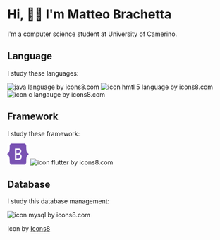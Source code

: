 
<h1>Hi, 👋🏻 I'm Matteo Brachetta</h1>
I'm a computer science student at University of Camerino.

<section>
<p>
<h2>Language</h2>
I study these languages:
</p>
<p>
<img src="https://img.icons8.com/color/48/000000/java-coffee-cup-logo--v1.png" alt="java language by icons8.com"
title="java language"/> 
<img src="https://img.icons8.com/color/48/000000/html-5--v1.png" alt="icon hmtl 5 language by icons8.com"title="html 5 language"/> 
<img src="https://img.icons8.com/color/48/000000/c-programming.png" alt="icon c langauge by icons8.com"title="C language"/> 
</p>
</section>

<section>
<h2>Framework</h2>
I study these framework:
<p>
<img src="icons/bootstrap-5-1.svg"  width="48" 
     height="48"alt="icon bootstrap"title="bootstrap"/> 
<img src="https://img.icons8.com/color/48/000000/flutter.png"alt="icon flutter by icons8.com"title="flutter"/> 
</p>
</section>

<section>
<h2>Database</h2>
I study this database management:
<p>
<img src="https://img.icons8.com/fluency/48/000000/mysql-logo.png"alt="icon mysql by icons8.com"title="mysql"/> 
</p>
</section>

Icon by <a target="_blank" href="https://icons8.com">Icons8</a>


